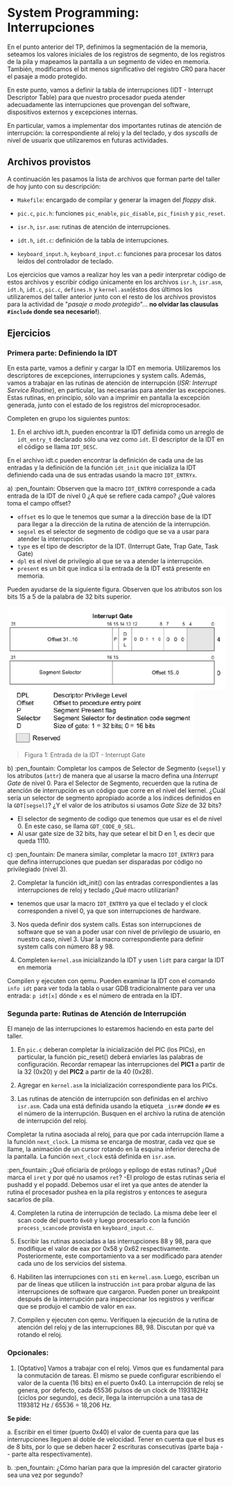 # System Programming: Interrupciones

En el punto anterior del TP, definimos la segmentación de la memoria, seteamos los valores iniciales de los registros de segmento, de los registros de la pila y mapeamos la pantalla a un segmento de video en memoria.
También, modificamos el bit menos significativo del registro CR0 para hacer el pasaje a modo protegido.

En este punto, vamos a definir la tabla de interrupciones (IDT - Interrupt Descriptor Table) para que nuestro procesador pueda atender adecuadamente las interrupciones que provengan del software, dispositivos externos y excepciones internas.

En particular, vamos a implementar dos importantes rutinas de atención de interrupción: la correspondiente al reloj y la del teclado, y dos _syscalls_ de nivel de usuarix que utilizaremos en futuras actividades.

## Archivos provistos

A continuación les pasamos la lista de archivos que forman parte del
taller de hoy junto con su descripción:

- `Makefile`: encargado de compilar y generar la imagen del _floppy disk_.

- `pic.c`, `pic.h`: funciones `pic_enable`, `pic_disable`, `pic_finish` y `pic_reset`.

- `isr.h`, `isr.asm`: rutinas de atención de interrupciones.

- `idt.h`, `idt.c`: definición de la tabla de interrupciones.

- `keyboard_input.h`, `keyboard_input.c`: funciones para procesar los datos leídos del controlador de teclado.

Los ejercicios que vamos a realizar hoy les van a pedir interpretar
código de estos archivos y escribir código únicamente en los archivos
`isr.h`, `isr.asm`, `idt.h`, `idt.c`, `pic.c`, `defines.h` y `kernel.asm`(éstos dos últimos los utilizaremos del taller anterior junto con el
resto de los archivos provistos para la actividad de "_pasaje a modo
protegido_"\... **no olvidar las clausulas `#include` donde sea
necesario!**).

## Ejercicios

### Primera parte: Definiendo la IDT

En esta parte, vamos a definir y cargar la IDT en memoria. Utilizaremos
los descriptores de excepciones, interrupciones y system calls. Además,
vamos a trabajar en las rutinas de atención de interrupción (*ISR:
Interrupt Service Routine*), en particular, las necesarias para atender
las excepciones. Estas rutinas, en principio, sólo van a imprimir en
pantalla la excepción generada, junto con el estado de los registros del
microprocesador.

Completen en grupo los siguientes puntos:

1. En el archivo idt.h, pueden encontrar la IDT definida como un arreglo de `idt_entry_t` declarado sólo una vez como `idt`.
El descriptor de la IDT en el código se llama `IDT_DESC`.

En el archivo idt.c pueden encontrar la definición de cada una de las entradas y la definición de la función `idt_init` que inicializa la IDT definiendo cada una de sus entradas usando la macro `IDT_ENTRYx`.

a) :pen_fountain: Observen que la macro `IDT_ENTRY0` corresponde a cada entrada de la IDT de nivel 0 ¿A qué se refiere cada campo? ¿Qué valores toma el campo offset?

- `offset` es lo que le tenemos que sumar a la dirección base de la IDT para llegar a la dirección de la rutina de atención de la interrupción.
- `segsel` es el selector de segmento de código que se va a usar para atender la interrupción.
- `type` es el tipo de descriptor de la IDT. (Interrupt Gate, Trap Gate, Task Gate)
- `dpl` es el nivel de privilegio al que se va a atender la interrupción.
- `present` es un bit que indica si la entrada de la IDT está presente en memoria.

Pueden ayudarse de la siguiente figura.
Observen que los atributos son los bits 15 a 5 de la palabra de 32 bits superior.

![Interrupt Gate](img/interrupt_gate.png)![Interrupt gate legend](img/interrupt_gate_legend.png)

> Figura 1: Entrada de la IDT - Interrupt Gate

b) :pen_fountain: Completar los campos de Selector de Segmento (`segsel`) y los atributos (`attr`) de manera que al usarse la macro defina una *Interrupt Gate* de nivel 0.
Para el Selector de Segmento, recuerden que la rutina de atención de interrupción es un código que corre en el nivel del kernel. ¿Cuál sería un selector de segmento apropiado acorde a los índices definidos en la `GDT[segsel]`? ¿Y el valor de los atributos si usamos _Gate Size_ de 32 bits?

- El selector de segmento de codigo que tenemos que usar es el de nivel 0. En este caso, se llama `GDT_CODE_0_SEL`.
- Al usar gate size de 32 bits, hay que setear el bit D en 1, es decir que queda 1110.

c) :pen_fountain: De manera similar, completar la macro `IDT_ENTRY3` para que defina interrupciones que puedan ser disparadas por código no privilegiado (nivel 3).

2. Completar la función idt_init() con las entradas correspondientes a las interrupciones de reloj y teclado ¿Qué macro utilizarían?

- tenemos que usar la macro `IDT_ENTRY0` ya que el teclado y el clock corresponden a nivel 0, ya que son interrupciones de hardware.

3. Nos queda definir dos system calls. Estas son interrupciones de software que se van a poder usar con nivel de privilegio de usuario, en nuestro caso, nivel 3.
Usar la macro correspondiente para definir system calls con número 88 y 98.

4. Completen `kernel.asm` inicializando la IDT y usen `lidt` para cargar la IDT en memoria

Compilen y ejecuten con qemu.
Pueden examinar la IDT con el comando `info idt` para ver toda la tabla o usar GDB tradicionalmente para ver una entrada: `p idt[x]` dónde `x` es el número de entrada en la IDT.


### Segunda parte: Rutinas de Atención de Interrupción

El manejo de las interrupciones lo estaremos haciendo en esta parte del
taller.

1. En `pic.c` deberan completar la inicialización del PIC (los PICs), en particular, la función pic_reset() deberá enviarles las palabras de configuración.
Recordar remapear las interrupciones del **PIC1** a partir de la 32 (0x20) y del **PIC2** a partir de la 40 (0x28).

2. Agregar en `kernel.asm` la inicialización correspondiente para los PICs.

3. Las rutinas de atención de interrupción son definidas en el archivo `isr.asm`.
Cada una está definida usando la etiqueta `_isr##` donde `##` es el número de la interrupción.
Busquen en el archivo la rutina de atención de interrupción del reloj.

Completar la rutina asociada al reloj, para que por cada interrupción llame a la función `next_clock`. La misma se encarga de mostrar, cada vez que se llame, la animación de un cursor rotando en la esquina inferior derecha de la pantalla.
La función `next_clock` está definida en `isr.asm`.

:pen_fountain: ¿Qué oficiaría de prólogo y epílogo de estas rutinas? ¿Qué marca el `iret` y por qué no usamos `ret`?
-El prologo de estas rutinas seria el pushadd y el popadd. Debemos usar el iret ya que antes de atender la rutina el procesador pushea en la pila registros y entonces te asegura sacarlos de pila.

4. Completen la rutina de interrupción de teclado. La misma debe leer el scan code del puerto `0x60` y luego procesarlo con la función `process_scancode` provista en `keyboard_input.c`.

5. Escribir las rutinas asociadas a las interrupciones 88 y 98, para que modifique el valor de eax por 0x58 y 0x62 respectivamente.
Posteriormente, este comportamiento va a ser modificado para atender cada uno de los servicios del sistema.

6. Habiliten las interrupciones con `sti` en `kernel.asm`.
Luego, escriban un par de líneas que utilicen la instrucción `int` para probar alguna de las interrupciones de software que cargaron.
Pueden poner un breakpoint después de la interrupción para inspeccionar los registros y verificar que se produjo el cambio de valor en `eax`.

7. Compilen y ejecuten con qemu. Verifiquen la ejecución de la rutina de atención del reloj y de las interrupciones 88, 98.
Discutan por qué va rotando el reloj.


### Opcionales:  

1.  \[Optativo\] Vamos a trabajar con el reloj.
Vimos que es fundamental para la conmutación de tareas.
El mismo se puede configurar escribiendo el valor de la cuenta (16 bits) en el puerto 0x40.
La interrupción de reloj se genera, por defecto, cada 65536 pulsos de un clock de 1193182Hz (ciclos por segundo), es decir, llega la interrupción a una tasa de 1193812 Hz / 65536 = 18,206 Hz.

**Se pide:**

a. Escribir en el timer (puerto 0x40) el valor de cuenta para que las interrupciones lleguen al doble de velocidad.
Tener en cuenta que el bus es de 8 bits, por lo que se deben hacer 2 escrituras consecutivas (parte baja -- parte alta respectivamente).

b. :pen_fountain: ¿Cómo harían para que la impresión del caracter giratorio sea una vez por segundo?
